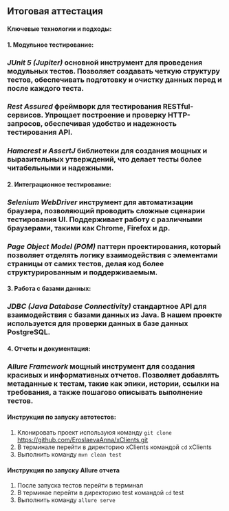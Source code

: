 ## Итоговая аттестация

#### Ключевые технологии и подходы:

#### 1. Модульное тестирование:
### _JUnit 5 (Jupiter)_ основной инструмент для проведения модульных тестов. Позволяет создавать четкую структуру тестов, обеспечивать подготовку и очистку данных перед и после каждого теста.
### _Rest Assured_ фреймворк для тестирования RESTful-сервисов. Упрощает построение и проверку HTTP-запросов, обеспечивая удобство и надежность тестирования API.
### _Hamcrest и AssertJ_ библиотеки для создания мощных и выразительных утверждений, что делает тесты более читабельными и надежными.

#### 2. Интеграционное тестирование:
### _Selenium WebDriver_   инструмент для автоматизации браузера, позволяющий проводить сложные сценарии тестирования UI. Поддерживает работу с различными браузерами, такими как Chrome, Firefox и др.
### _Page Object Model (POM)_  паттерн проектирования, который позволяет отделять логику взаимодействия с элементами страницы от самих тестов, делая код более структурированным и поддерживаемым.

#### 3. Работа с базами данных:
### _JDBC (Java Database Connectivity)_  стандартное API для взаимодействия с базами данных из Java. В нашем проекте используется для проверки данных в базе данных PostgreSQL.

#### 4. Отчеты и документация:
### _Allure Framework_ мощный инструмент для создания красивых и информативных отчетов. Позволяет добавлять метаданные к тестам, такие как эпики, истории, ссылки на требования, а также пошагово описывать выполнение тестов.

#### Инструкция по запуску автотестов:
1. Клонировать проект используюя команду `git clone` https://github.com/EroslaevaAnna/xClients.git
2. В терминале перейти в директорию xClients командой `cd` xClients
3. Выполнить команду `mvn clean test`
   
#### Инструкция по запуску Allure отчета 
1. После запуска тестов перейти в терминал 
2. В терминае перейти в директорию test командой `cd` test
3. Выполнить команду `allure serve`

